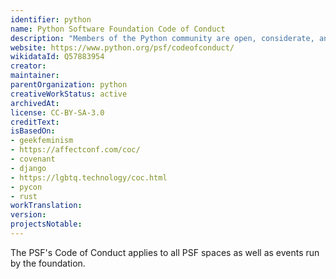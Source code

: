 ```yaml
---
identifier: python
name: Python Software Foundation Code of Conduct
description: "Members of the Python community are open, considerate, and respectful. Behaviours that reinforce these values contribute to a positive environment."
website: https://www.python.org/psf/codeofconduct/
wikidataId: Q57883954
creator:
maintainer:
parentOrganization: python
creativeWorkStatus: active
archivedAt:
license: CC-BY-SA-3.0
creditText:
isBasedOn:
- geekfeminism
- https://affectconf.com/coc/
- covenant
- django
- https://lgbtq.technology/coc.html
- pycon
- rust
workTranslation:
version:
projectsNotable:
---
```


The PSF's Code of Conduct applies to all PSF spaces as well as events run by the foundation.